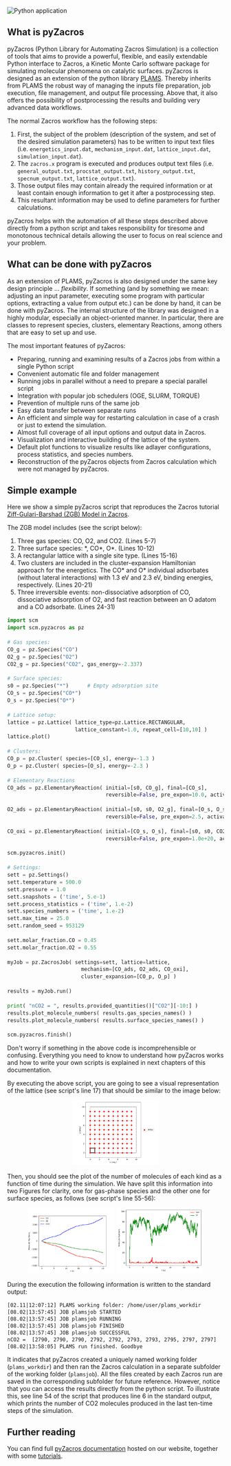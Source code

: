 ![Python application](https://github.com/SCM-NV/pyZacros/workflows/Build/badge.svg?branch=master)

What is pyZacros
----------------

pyZacros (Python Library for Automating Zacros Simulation) is a collection of tools that aims to provide a powerful, flexible, and easily extendable Python interface to Zacros, a Kinetic Monte Carlo software package for simulating molecular phenomena on catalytic surfaces. pyZacros is designed as an extension of the python library [PLAMS](https://github.com/SCM-NV/PLAMS). Thereby inherits from PLAMS the robust way of managing the inputs file preparation, job execution, file management, and output file processing. Above that, it also offers the possibility of postprocessing the results and building very advanced data workflows.

The normal Zacros workflow has the following steps:

1. First, the subject of the problem (description of the system, and set of the desired simulation parameters) has to be written
   to input text files (i.e. ``energetics_input.dat``, ``mechanism_input.dat``, ``lattice_input.dat``, ``simulation_input.dat``).
2. The ``zacros.x`` program is executed and produces output text files (i.e. ``general_output.txt``, ``procstat_output.txt``,
   ``history_output.txt``, ``specnum_output.txt``, ``lattice_output.txt``).
3. Those output files may contain already the required information or at least contain enough information to get it after
   a postprocessing step.
4. This resultant information may be used to define parameters for further calculations.

pyZacros helps with the automation of all these steps described above directly from a python script and takes responsibility for tiresome and monotonous technical details allowing the user to focus on real science and your problem.

What can be done with pyZacros
------------------------------

As an extension of PLAMS, pyZacros is also designed under the same key design principle ... *flexibility*.
If something (and by something we mean: adjusting an input parameter, executing some program with particular options, extracting a value from output etc.) can be done by hand, it can be done with pyZacros.
The internal structure of the library was designed in a highly modular, especially an object-oriented manner. In particular, there are classes to represent species, clusters, elementary Reactions, among others that are easy to set up and use.

The most important features of pyZacros:

* Preparing, running and examining results of a Zacros jobs from within a single Python script
* Convenient automatic file and folder management
* Running jobs in parallel without a need to prepare a special parallel script
* Integration with popular job schedulers (OGE, SLURM, TORQUE)
* Prevention of multiple runs of the same job
* Easy data transfer between separate runs
* An efficient and simple way for restarting calculation in case of a crash or just to extend the simulation.
* Almost full coverage of all input options and output data in Zacros.
* Visualization and interactive building of the lattice of the system.
* Default plot functions to visualize results like adlayer configurations, process statistics, and species numbers.
* Reconstruction of the pyZacros objects from Zacros calculation which were not managed by pyZacros.

Simple example
--------------

Here we show a simple pyZacros script that reproduces the Zacros tutorial
[Ziff-Gulari-Barshad (ZGB) Model in Zacros](https://zacros.org/tutorials/4-tutorial-1-ziff-gulari-barshad-model-in-zacros).

The ZGB model includes (see the script below):

1. Three gas species: CO, O2, and CO2. (Lines 5-7)
2. Three surface species: \*, CO\*, O\*. (Lines 10-12)
3. A rectangular lattice with a single site type. (Lines 15-16)
4. Two clusters are included in the cluster-expansion Hamiltonian approach for the energetics. The CO* and O* individual
   adsorbates (without lateral interactions) with 1.3 eV and 2.3 eV, binding energies, respectively. (Lines 20-21)
5. Three irreversible events: non-dissociative adsorption of CO, dissociative adsorption of O2, and fast reaction between
   an O adatom and a CO adsorbate. (Lines 24-31)

```python {.line-numbers}
import scm
import scm.pyzacros as pz

# Gas species:
CO_g = pz.Species("CO")
O2_g = pz.Species("O2")
CO2_g = pz.Species("CO2", gas_energy=-2.337)

# Surface species:
s0 = pz.Species("*")      # Empty adsorption site
CO_s = pz.Species("CO*")
O_s = pz.Species("O*")

# Lattice setup:
lattice = pz.Lattice( lattice_type=pz.Lattice.RECTANGULAR,
                      lattice_constant=1.0, repeat_cell=[10,10] )
lattice.plot()

# Clusters:
CO_p = pz.Cluster( species=[CO_s], energy=-1.3 )
O_p = pz.Cluster( species=[O_s], energy=-2.3 )

# Elementary Reactions
CO_ads = pz.ElementaryReaction( initial=[s0, CO_g], final=[CO_s],
                                reversible=False, pre_expon=10.0, activation_energy=0.0 )

O2_ads = pz.ElementaryReaction( initial=[s0, s0, O2_g], final=[O_s, O_s], neighboring=[(0, 1)],
                                reversible=False, pre_expon=2.5, activation_energy=0.0 )

CO_oxi = pz.ElementaryReaction( initial=[CO_s, O_s], final=[s0, s0, CO2_g], neighboring=[(0, 1)],
                                reversible=False, pre_expon=1.0e+20, activation_energy=0.0)

scm.pyzacros.init()

# Settings:
sett = pz.Settings()
sett.temperature = 500.0
sett.pressure = 1.0
sett.snapshots = ('time', 5.e-1)
sett.process_statistics = ('time', 1.e-2)
sett.species_numbers = ('time', 1.e-2)
sett.max_time = 25.0
sett.random_seed = 953129

sett.molar_fraction.CO = 0.45
sett.molar_fraction.O2 = 0.55

myJob = pz.ZacrosJob( settings=sett, lattice=lattice,
                        mechanism=[CO_ads, O2_ads, CO_oxi],
                        cluster_expansion=[CO_p, O_p] )

results = myJob.run()

print( "nCO2 = ", results.provided_quantities()["CO2"][-10:] )
results.plot_molecule_numbers( results.gas_species_names() )
results.plot_molecule_numbers( results.surface_species_names() )

scm.pyzacros.finish()
```

Don't worry if something in the above code is incomprehensible or confusing.
Everything you need to know to understand how pyZacros works and how to write your own scripts is explained
in next chapters of this documentation.

By executing the above script, you are going to see a visual representation of the lattice (see script's line 17) that should
be similar to the image below:

<p align="center">
    <img src="doc/images/ZGB-lattice.png" style="width:40%">
</p>

Then, you should see the plot of the number of molecules of each kind as a function of time during the simulation. We have split this information into two Figures for clarity, one for gas-phase species and the other one for surface species, as follows (see script's line 55-56):

<p align="center">
    <img src="doc/images/ZGB-mol_gas_nums.png" style="width:40%">
    <img src="doc/images/ZGB-mol_surf_nums.png" style="width:40%">
</p>

During the execution the following information is written to the standard output:

```
[02.11|12:07:12] PLAMS working folder: /home/user/plams_workdir
[08.02|13:57:45] JOB plamsjob STARTED
[08.02|13:57:45] JOB plamsjob RUNNING
[08.02|13:57:45] JOB plamsjob FINISHED
[08.02|13:57:45] JOB plamsjob SUCCESSFUL
nCO2 =  [2790, 2790, 2790, 2792, 2792, 2793, 2793, 2795, 2797, 2797]
[08.02|13:58:05] PLAMS run finished. Goodbye
```

It indicates that pyZacros created a uniquely named working folder (``plams_workdir``) and then ran the Zacros calculation in a separate
subfolder of the working folder (``plamsjob``). All the files created by each Zacros run are saved in the corresponding subfolder for future reference. However, notice that you can access the results directly from the python script. To illustrate this, see line 54 of the script that produces line 6 in the standard output, which prints the number of CO2 molecules produced in the last ten-time steps of the simulation.

Further reading
--------------------

You can find full [pyZacros documentation](https://www.scm.com/doc/pyzacros/index.html) hosted on our website, together with some [tutorials](https://www.scm.com/doc/Tutorials/Kinetics/pyZacrosLink.html#pyzacroslink).

